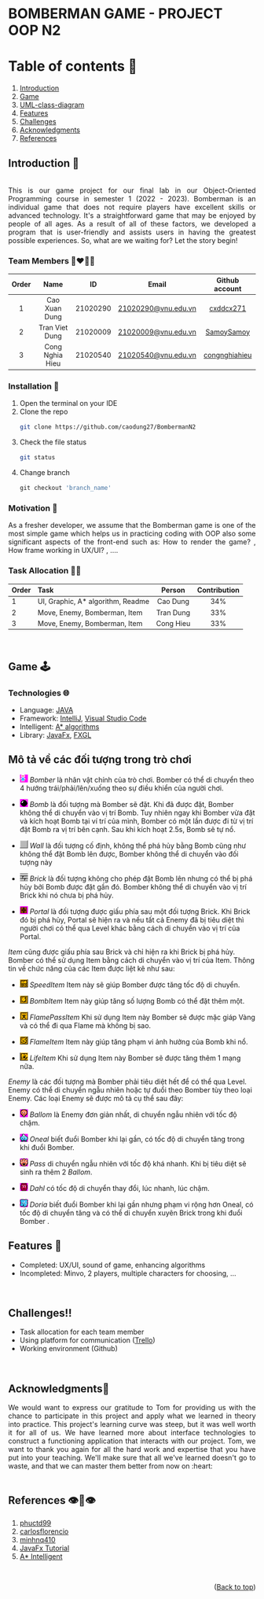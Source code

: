 # BOMBERMAN GAME - PROJECT OOP N2

<!-- TABLE OF CONTENTS -->
# Table of contents :round_pushpin:
1. [Introduction](#Introduction)
2. [Game](#Game)
3. [UML-class-diagram](#UML-class-diagram)
4. [Features](#Features)
5. [Challenges](#Challenges)
6. [Acknowledgments](#Acknowledgments)
7. [References](#References)
<!-- <details>
  <summary>Table of Contents</summary>
  <ol>
    <li>
      <a href="#Introduction">Introduction</a>
      <ul>
        <li><a href="#Team-members">Team Members</a></li>
	<li><a href="#installation">Installation</a></li>
	<li><a href="#motivation">Motivation</a></li>
	<li><a href="#task-allocation">Task Allocation</a></li>      
      </ul>
    </li>
    <li><a href="#technologies">Technologies</a></li>
    <li><a href="#uml-class-diagram">UML Class Diagram</a></li>
    <li><a href="#features">Features</a></li>
    <li><a href="#challenges">Challenges</a></li>
    <li><a href="#acknowledgments">Acknowledgments</a></li>
    <li><a href="#references">References</a></li>
  </ol>
</details> -->

<!-- ABOUT THE PROJECT -->

## Introduction <a name="Introduction"></a> :bricks:

<div align="center">
<img src="screenshots/Intro.gif" alt="">
</div>

<div style="text-align:justify">
This is our game project for our final lab in our Object-Oriented Programming course in semester 1 (2022 - 2023). Bomberman is an individual game that does not require players have excellent skills or advanced technology. It's a straightforward game that may be enjoyed by people of all ages. As a result of all of these factors, we developed a program that is user-friendly and assists users in having the greatest possible experiences. So, what are we waiting for? Let the story begin!
</div>

### Team Members :couplekiss_man_man:

| Order |         Name          |     ID      |            Email            |                       Github account                                                     |
| :---: | :-------------------: | :---------: | :-------------------------: | :---------------------------------------------------------: |
|   1   |     Cao Xuan Dung     | 21020290    |   21020290@vnu.edu.vn       |          [cxddcx271](https://github.com/cxddcx271)          | 
|   2   |     Tran Viet Dung    | 21020009    |   21020009@vnu.edu.vn       |          [SamoySamoy](https://github.com/SamoySamoy)        |
|   3   |     Cong Nghia Hieu   | 21020540    |   21020540@vnu.edu.vn       |          [congnghiahieu](https://github.com/congnghiahieu)  |      
### Installation :dart: 

1. Open the terminal on your IDE
2. Clone the repo
   ```sh
   git clone https://github.com/caodung27/BombermanN2
   ```
3. Check the file status
   ```sh
   git status
   ```
4. Change branch
   ```js
   git checkout 'branch_name'
   ```

### Motivation :mechanical_arm:

<div style="text-align:justify">
As a fresher developer, we assume that the Bomberman game is one of the most simple game which helps us in practicing coding with OOP also some significant aspects of the front-end such as: How to render the game? , How frame working in UX/UI? , ….
</div>

### Task Allocation :ok_man:

| Order | Task                                    |  Person   | Contribution |
| :---- | :-------------------------------------- | :-------: | :----------: |
| 1     | UI, Graphic, A* algorithm, Readme       |  Cao Dung |      34%     |
| 2     | Move, Enemy, Bomberman, Item            | Tran Dung |      33%     |
| 3     | Move, Enemy, Bomberman, Item            | Cong Hieu |      33%     |


<!-- Game -->
<br />

## Game <a name="Game"></a>:joystick:
### Technologies :globe_with_meridians:

- Language: [JAVA](https://www.java.com/en/)
- Framework: [IntelliJ](https://www.jetbrains.com/idea/), [Visual Studio Code](https://code.visualstudio.com)
- Intelligent: [A\* algorithms](https://www.geeksforgeeks.org/a-search-algorithm/)
- Library: [JavaFx](https://openjfx.io), [FXGL](https://github.com/AlmasB/FXGL)

## Mô tả về các đối tượng trong trò chơi

- ![](readme/player.png) *Bomber* là nhân vật chính của trò chơi. Bomber có thể di chuyển theo 4 hướng trái/phải/lên/xuống theo sự điều khiển của người chơi. 

- ![](readme/bomb.png) *Bomb* là đối tượng mà Bomber sẽ đặt. Khi đã được đặt, Bomber không thể di chuyển vào vị trí Bomb. Tuy nhiên ngay khi Bomber vừa đặt và kích hoạt Bomb tại ví trí của mình, Bomber có một lần được đi từ vị trí đặt Bomb ra vị trí bên cạnh. Sau khi kích hoạt 2.5s, Bomb sẽ tự nổ.

- ![](readme/wall.png) *Wall* là đối tượng cố định, không thể phá hủy bằng Bomb cũng như không thể đặt Bomb lên được, Bomber không thể di chuyển vào đối tượng này

- ![](readme/brick.png) *Brick* là đối tượng không cho phép đặt Bomb lên nhưng có thể bị phá hủy bởi Bomb được đặt gần đó. Bomber không thể di chuyển vào vị trí Brick khi nó chưa bị phá hủy.

- ![](readme/portal.png) *Portal* là đối tượng được giấu phía sau một đối tượng Brick. Khi Brick đó bị phá hủy, Portal sẽ hiện ra và nếu tất cả Enemy đã bị tiêu diệt thì người chơi có thể qua Level khác bằng cách di chuyển vào vị trí của Portal.

*Item* cũng được giấu phía sau Brick và chỉ hiện ra khi Brick bị phá hủy. Bomber có thể sử dụng Item bằng cách di chuyển vào vị trí của Item. Thông tin về chức năng của các Item được liệt kê như sau:

- ![](readme/powerup_speed.png) *SpeedItem* Item này sẽ giúp Bomber được tăng tốc độ di chuyển.

- ![](readme/powerup_bombs.png) *BombItem* Item này giúp tăng số lượng Bomb có thể đặt thêm một.

- ![](readme/powerup_flamepass.png) *FlamePassItem* Khi sử dụng Item này Bomber sẽ được mặc giáp Vàng và có thể đi qua Flame mà không bị sao.

- ![](readme/powerup_flames.png) *FlameItem* Item này giúp tăng phạm vi ảnh hưởng của Bomb khi nổ.

- ![](readme/powerup_life.png) *LifeItem* Khi sử dụng Item này Bomber sẽ được tăng thêm 1 mạng nữa.

*Enemy* là các đối tượng mà Bomber phải tiêu diệt hết để có thể qua Level. Enemy có thể di chuyển ngẫu nhiên hoặc tự đuổi theo Bomber tùy theo loại Enemy. Các loại Enemy sẽ được mô tả cụ thể sau đây:

- ![](readme/ballom.png) *Ballom* là Enemy đơn giản nhất, di chuyển ngẫu nhiên với tốc độ chậm.

- ![](readme/oneal.png) *Oneal* biết đuổi Bomber khi lại gần, có tốc độ di chuyển tăng trong khi đuổi Bomber.

- ![](readme/pass.png) *Pass* di chuyển ngẫu nhiên với tốc độ khá nhanh. Khi bị tiêu diệt sẽ sinh ra thêm 2 *Ballom*.

- ![](readme/dahl.png) *Dahl* có tốc độ di chuyển thay đổi, lúc nhanh, lúc chậm.

- ![](readme/doria.png) *Doria* biết đuổi Bomber khi lại gần nhưng phạm vi rộng hơn Oneal, có tốc độ di chuyển tăng và có thể di chuyển xuyên Brick trong khi đuổi Bomber .


<!-- FEATURES -->
## Features<a name="Features"> :triangular_flag_on_post:
- Completed: UX/UI, sound of game, enhancing algorithms
- Incompleted: Minvo, 2 players, multiple characters for choosing, …
<br />

<!-- CHALLENGES -->
## Challenges<a name="Challenges">:bangbang:

- Task allocation for each team member
- Using platform for communication ([Trello](https://trello.com/b/Ac0ISkzt/bomber-game-oop-project-2022))
- Working environment (Github)
<br />
	
## Acknowledgments<a name="Acknowledgments">:brain:
<div style="text-align:justify">
We would want to express our gratitude to Tom for providing us with the chance to
participate in this project and apply what we learned in theory into practice. This project's
learning curve was steep, but it was well worth it for all of us. We have learned more about interface technologies to construct a functioning application
that interacts with our project. Tom, we want to thank you again for all the hard work and expertise that you have
put into your teaching. We'll make sure that all we've learned doesn't go to waste, and that
we can master them better from now on :heart:
</div>

<br />

## References<a name="References">  :eye::tongue::eye:
1. [phuctd99](https://github.com/phuctd99/bom)
2. [carlosflorencio](https://github.com/carlosflorencio/bomberman/blob/master/.project)
3. [minhnq410](https://github.com/minhnq410/Bomberman_Assignment_2/tree/master/src/uet/oop/bomberman)
4. [JavaFx Tutorial](https://openjfx.io/openjfx-docs/)
5. [A* Intelligent](https://www.simplilearn.com/tutorials/artificial-intelligence-tutorial/a-star-algorithm#:~:text=PythonExplore%20Course-,What%20is%20an%20A*%20Algorithm%3F,shortest%20path%20to%20be%20taken.)

<br />

<p align="right">(<a href="#top">Back to top</a>)</p>


